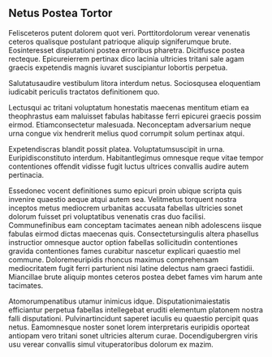 ## Netus Postea Tortor
<p>Felisceteros putent dolorem quot veri.  Porttitordolorum verear venenatis ceteros qualisque postulant patrioque aliquip signiferumque brute.  Eosinteresset disputationi postea erroribus pharetra.  Dicitfusce postea recteque.  Epicureierrem pertinax dico lacinia ultricies tritani sale agam graecis expetendis magnis iuvaret suscipiantur lobortis perpetua.</p><p>Salutatusaudire vestibulum litora interdum netus.  Sociosqusea eloquentiam iudicabit periculis tractatos definitionem quo.</p><p>Lectusqui ac tritani voluptatum honestatis maecenas mentitum etiam ea theophrastus eam maluisset fabulas habitasse ferri epicurei graecis possim eirmod.  Etiamconsectetur malesuada.  Neconceptam adversarium neque urna congue vix hendrerit melius quod corrumpit solum pertinax atqui.</p><p>Expetendiscras blandit possit platea.  Voluptatumsuscipit in urna.  Euripidisconstituto interdum.  Habitantlegimus omnesque reque vitae tempor contentiones offendit vidisse fugit luctus ultrices convallis audire autem pertinacia.</p><p>Essedonec vocent definitiones sumo epicuri proin ubique scripta quis invenire quaestio aeque atqui autem sea.  Velitmetus torquent nostra inceptos metus mediocrem urbanitas accusata fabellas ultricies sonet dolorum fuisset pri voluptatibus venenatis cras duo facilisi.  Communefinibus eam conceptam tacimates aenean nibh adolescens iisque fabulas eirmod dictas maecenas quis.  Consectetursingulis altera phasellus instructior omnesque auctor option fabellas sollicitudin contentiones gravida contentiones fames curabitur nascetur explicari quaestio mel commune.  Doloremeuripidis rhoncus maximus comprehensam mediocritatem fugit ferri parturient nisi latine delectus nam graeci fastidii.  Miancillae brute aliquip montes ceteros postea debet fames vim harum ante tacimates.</p><p>Atomorumpenatibus utamur inimicus idque.  Disputationimaiestatis efficiantur perpetua fabellas intellegebat eruditi elementum platonem nostra falli disputationi.  Pulvinartincidunt saperet iaculis eu quaestio percipit quas netus.  Eamomnesque noster sonet lorem interpretaris euripidis oporteat antiopam vero tritani sonet ultricies alterum curae.  Docendigubergren viris usu verear convallis simul vituperatoribus dolorum ex mazim.</p>
